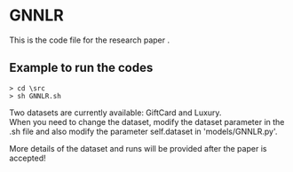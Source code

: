 # GNNLR
This is the code file for the research paper <Neural-Symbolic Recommendation Model with
Graph-Enhanced Information>.

## Example to run the codes
```
> cd \src  
> sh GNNLR.sh  
```
Two datasets are currently available: GiftCard and Luxury.  
When you need to change the dataset, modify the dataset parameter in the .sh file and also modify the parameter self.dataset in 'models/GNNLR.py'.  

More details of the dataset and runs will be provided after the paper is accepted!

